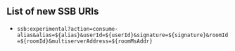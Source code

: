 <!--
SPDX-FileCopyrightText: 2021 Andre 'Staltz' Medeiros

SPDX-License-Identifier: CC-BY-4.0
-->

## List of new SSB URIs

- `ssb:experimental?action=consume-alias&alias=${alias}&userId=${userId}&signature=${signature}&roomId=${roomId}&multiserverAddress=${roomMsAddr}`